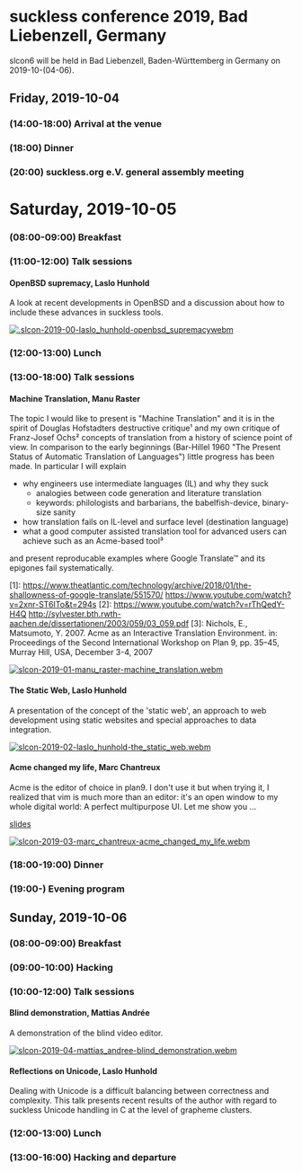 suckless conference 2019, Bad Liebenzell, Germany
=================================================

slcon6 will be held in Bad Liebenzell, Baden-Württemberg in Germany on
2019-10-(04-06).

Friday, 2019-10-04
------------------

### (14:00-18:00) Arrival at the venue

### (18:00) Dinner

### (20:00) suckless.org e.V. general assembly meeting

Saturday, 2019-10-05
====================

### (08:00-09:00) Breakfast

### (11:00-12:00) Talk sessions

#### OpenBSD supremacy, Laslo Hunhold

A look at recent developments in OpenBSD and a discussion about how
to include these advances in suckless tools.

[![.slcon-2019-00-laslo_hunhold-openbsd_supremacywebm](//dl.suckless.org/slcon/2019/slcon-2019-00-laslo_hunhold-openbsd_supremacy.png)](//dl.suckless.org/slcon/2019/slcon-2019-00-laslo_hunhold-openbsd_supremacy.webm)

### (12:00-13:00) Lunch

### (13:00-18:00) Talk sessions

#### Machine Translation, Manu Raster

The topic I would like to present is "Machine Translation" and it is in
the spirit of Douglas Hofstadters destructive critique¹ and my own
critique of Franz-Josef Ochs² concepts of translation from a history of
science point of view. In comparison to the early beginnings (Bar-Hillel
1960 "The Present Status of Automatic Translation of Languages") little
progress has been made. In particular I will explain

- why engineers use intermediate languages (IL) and why they suck
  - analogies between code generation and literature translation
  - keywords: philologists and barbarians, the babelfish-device, binary-size sanity
- how translation fails on IL-level and surface level (destination language)
- what a good computer assisted translation tool for advanced users can
  achieve such as an Acme-based tool³

and present reproducable examples where Google Translate™ and its
epigones fail systematically.

[1]: https://www.theatlantic.com/technology/archive/2018/01/the-shallowness-of-google-translate/551570/ https://www.youtube.com/watch?v=2xnr-ST6ITo&t=294s
[2]: https://www.youtube.com/watch?v=rThQedY-H4Q http://sylvester.bth.rwth-aachen.de/dissertationen/2003/059/03_059.pdf
[3]: Nichols, E., Matsumoto, Y. 2007. Acme as an Interactive Translation Environment. in: Proceedings of the Second International Workshop on Plan 9, pp. 35–45, Murray Hill, USA, December 3-4, 2007

[![slcon-2019-01-manu_raster-machine_translation.webm](//dl.suckless.org/slcon/2019/slcon-2019-01-manu_raster-machine_translation.png)](//dl.suckless.org/slcon/2019/slcon-2019-01-manu_raster-machine_translation.webm)

#### The Static Web, Laslo Hunhold

A presentation of the concept of the 'static web', an approach to web
development using static websites and special approaches to data integration.

[![slcon-2019-02-laslo_hunhold-the_static_web.webm](//dl.suckless.org/slcon/2019/slcon-2019-02-laslo_hunhold-the_static_web.png)](//dl.suckless.org/slcon/2019/slcon-2019-02-laslo_hunhold-the_static_web.webm)

#### Acme changed my life, Marc Chantreux

Acme is the editor of choice in plan9. I don't use it but when trying
it, I realized that vim is much more than an editor: it's an open window
to my whole digital world: A perfect multipurpose UI. Let me show you ...

[slides](https://github.com/eiro/talk-acme-changed-my-life)

[![slcon-2019-03-marc_chantreux-acme_changed_my_life.webm](//dl.suckless.org/slcon/2019/slcon-2019-03-marc_chantreux-acme_changed_my_life.png)](//dl.suckless.org/slcon/2019/slcon-2019-03-marc_chantreux-acme_changed_my_life.webm)

### (18:00-19:00) Dinner

### (19:00-) Evening program

Sunday, 2019-10-06
------------------

### (08:00-09:00) Breakfast

### (09:00-10:00) Hacking

### (10:00-12:00) Talk sessions

#### Blind demonstration, Mattias Andrée

A demonstration of the blind video editor.

[![slcon-2019-04-mattias_andree-blind_demonstration.webm](//dl.suckless.org/slcon/2019/slcon-2019-04-mattias_andree-blind_demonstration.png)](//dl.suckless.org/slcon/2019/slcon-2019-04-mattias_andree-blind_demonstration.webm)

#### Reflections on Unicode, Laslo Hunhold

Dealing with Unicode is a difficult balancing between correctness
and complexity. This talk presents recent results of the author with
regard to suckless Unicode handling in C at the level of grapheme
clusters.

### (12:00-13:00) Lunch

### (13:00-16:00) Hacking and departure

